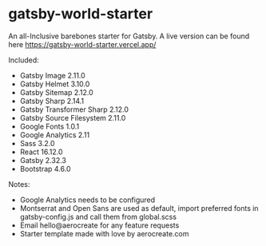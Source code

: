 # gatsby-world-starter

An all-Inclusive barebones starter for Gatsby. A live version can be found here https://gatsby-world-starter.vercel.app/

Included:

- Gatsby Image 2.11.0
- Gatsby Helmet 3.10.0
- Gatsby Sitemap 2.12.0
- Gatsby Sharp 2.14.1
- Gatsby Transformer Sharp 2.12.0
- Gatsby Source Filesystem 2.11.0
- Google Fonts 1.0.1
- Google Analytics 2.11
- Sass 3.2.0
- React 16.12.0
- Gatsby 2.32.3
- Bootstrap 4.6.0

Notes:

- Google Analytics needs to be configured
- Montserrat and Open Sans are used as default, import preferred fonts in gatsby-config.js and call them from global.scss
- Email hello@aerocreate for any feature requests
- Starter template made with love by aerocreate.com
